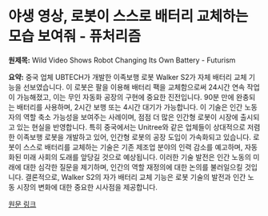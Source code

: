 # 야생 영상, 로봇이 스스로 배터리 교체하는 모습 보여줘 - 퓨처리즘

**원제목:** Wild Video Shows Robot Changing Its Own Battery - Futurism

**요약:** 중국 업체 UBTECH가 개발한 이족보행 로봇 Walker S2가 자체 배터리 교체 기능을 선보였습니다.  이 로봇은 팔을 이용해 배터리 팩을 교체함으로써 24시간 연속 작업이 가능해졌고, 이는 무인 자동화 공장의 구현에 중요한 진전입니다.  90분 만에 완충되는 배터리를 사용하며, 2시간 보행 또는 4시간 대기가 가능합니다.  이 기술은 인간 노동자의 역할 축소 가능성을 보여주는 사례이며,  점점 더 많은 인간형 로봇이 시장에 출시되고 있는 현실을 반영합니다.  특히 중국에서는 Unitree와 같은 업체들이 상대적으로 저렴한 이족보행 로봇을 개발하고 있어,  인간형 로봇의 공장 도입이 가속화되고 있습니다.  로봇이 스스로 배터리를 교체하는 기술은 기존 제조업 분야의 인력 감소를 예고하며,  자동화된 미래 사회의 도래를 앞당길 것으로 예상됩니다.  이러한 기술 발전은 인간 노동의 미래에 대한 심각한 질문을 제기하며,  인간의 역할 재정의에 대한 논의를 불러일으킬 것입니다.  결론적으로, Walker S2의 자가 배터리 교체 기능은 로봇 기술의 발전과 인간 노동 시장의 변화에 대한 중요한 시사점을 제공합니다.

[원문 링크](https://futurism.com/the-byte/video-robot-changing-its-own-battery)
